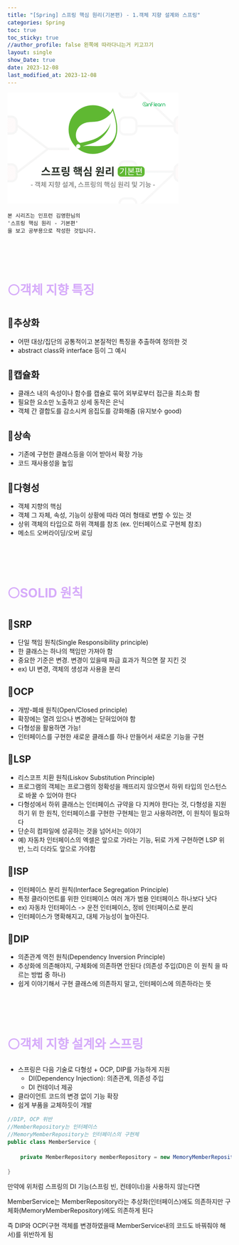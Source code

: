 ```yaml
---
title: "[Spring] 스프링 핵심 원리(기본편) - 1.객체 지향 설계와 스프링"
categories: Spring
toc: true
toc_sticky: true
//author_profile: false 왼쪽에 따라다니는거 키고끄기
layout: single
show_Date: true
date: 2023-12-08
last_modified_at: 2023-12-08
---
```


<a href="https://www.inflearn.com/course/%EC%8A%A4%ED%94%84%EB%A7%81-%ED%95%B5%EC%8B%AC-%EC%9B%90%EB%A6%AC-%EA%B8%B0%EB%B3%B8%ED%8E%B8" target="_blank">
  <img src="./../../assets/images/2023-12-08-SpringCoreOop/cr.png" alt="325630-eng" style="zoom: 50%;" />
</a>

```
본 시리즈는 인프런 김영한님의
'스프링 핵심 원리 - 기본편'
을 보고 공부용으로 작성한 것입니다.
```

<br>

<br>

<br>

# <span style="color: #D6ABFA;">⚪객체 지향 특징</span>

## 🔹추상화

- 어떤 대상/집단의 공통적이고 본질적인 특징을 추출하여 정의한 것
- abstract class와 interface 등이 그 예시

## 🔹캡슐화

- 클래스 내의 속성이나 함수를 캡슐로 묶어 외부로부터 접근을 최소화 함
- 필요한 요소만 노출하고 상세 동작은 은닉
- 객체 간 결합도를 감소시켜 응집도를 강화해줌 (유지보수 good)

## 🔹상속

- 기존에 구현한 클래스등을 이어 받아서 확장 가능
- 코드 재사용성을 높임

## 🔹다형성

- 객체 지향의 핵심
- 객체 그 자체, 속성, 기능이 상황에 따라 여러 형태로 변할 수 있는 것
- 상위 객체의 타입으로 하위 객체를 참조 (ex. 인터페이스로 구현체 참조)
- 메소드 오버라이딩/오버 로딩

<br>

<br>

<br>

# <span style="color: #D6ABFA;">⚪SOLID 원칙</span>

## 🔹SRP

- 단일 책임 원칙(Single Responsibility principle)
- 한 클래스는 하나의 책임만 가져아 함
- 중요한 기준은 변경. 변경이 있을때 파급 효과가 적으면 잘 지킨 것
- ex) UI 변경, 객체의 생성과 사용을 분리

## 🔹OCP

- 개방-폐쇄 원칙(Open/Closed principle)
- 확장에는 열려 있으나 변경에는 닫혀있어야 함
- 다형성을 활용하면 가능!
- 인터페이스를 구현한 새로운 클래스를 하나 만들어서 새로운 기능을 구현

## 🔹LSP

- 리스코프 치환 원칙(Liskov Substitution Principle)
- 프로그램의 객체는 프로그램의 정확성을 깨뜨리지 않으면서 하위 타입의 인스턴스로 바꿀 수 있어야 한다
- 다형성에서 하위 클래스는 인터페이스 규약을 다 지켜야 한다는 것, 다형성을 지원하기 위 한 원칙, 인터페이스를 구현한 구현체는 믿고 사용하려면, 이 원칙이 필요하다
- 단순히 컴파일에 성공하는 것을 넘어서는 이야기
-  예) 자동차 인터페이스의 엑셀은 앞으로 가라는 기능, 뒤로 가게 구현하면 LSP 위반, 느리 더라도 앞으로 가야함

## 🔹ISP

- 인터페이스 분리 원칙(Interface Segregation Principle)
- 특정 클라이언트를 위한 인터페이스 여러 개가 범용 인터페이스 하나보다 낫다
- ex) 자동차 인터페이스 -> 운전 인터페이스, 정비 인터페이스로 분리
- 인터페이스가 명확해지고, 대체 가능성이 높아진다.

## 🔹DIP

- 의존관계 역전 원칙(Dependency Inversion Principle)
- 추상화에 의존해야지, 구체화에 의존하면 안된다 (의존성 주입(DI)은 이 원칙 을 따르는 방법 중 하나)
- 쉽게 이야기해서 구현 클래스에 의존하지 말고, 인터페이스에 의존하라는 뜻

<br>

<br>

<br>

# <span style="color: #D6ABFA;">⚪객체 지향 설계와 스프링</span>

- 스프링은 다음 기술로 다형성 + OCP, DIP를 가능하게 지원 
  - DI(Dependency Injection): 의존관계, 의존성 주입
  - DI 컨테이너 제공
- 클라이언트 코드의 변경 없이 기능 확장
- 쉽게 부품을 교체하듯이 개발

```java
//DIP, OCP 위반
//MemberRepository는 인터페이스
//MemoryMemberRepository는 인터페이스의 구현체
public class MemberService {
    
    private MemberRepository memberRepository = new MemoryMemberRepository();
    
}
```

만약에 위처럼 스프링의 DI 기능(스프링 빈, 컨테이너)을 사용하지 않는다면 

MemberService는 MemberRepository라는 추상화(인터페이스)에도 의존하지만 구체화(MemoryMemberRepository)에도 의존하게 된다

즉 DIP와 OCP(구현 객체를 변경하였을때 MemberService내의 코드도 바꿔줘야 해서)를 위반하게 됨
